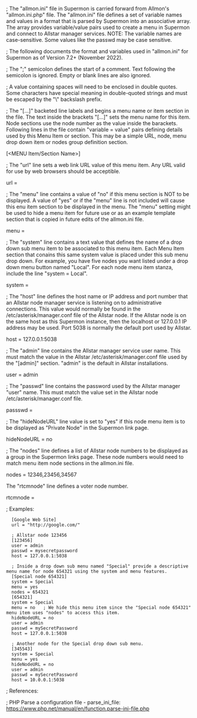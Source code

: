 ; The "allmon.ini" file in Supermon is carried forward from Allmon's "allmon.ini.php" file. The "allmon.ini" file defines a set of variable names and values in a format that is parsed by Supermon into an associative array. The array provides variable/value pairs used to create a menu in Supermon and connect to Allstar manager services. NOTE: The variable names are case-sensitive. Some values like the passwd may be case sensitive.

; The following documents the format and variables used in "allmon.ini" for Supermon as of Version 7.2+ (November 2022).

; The ";" semicolon defines the start of a comment. Text following the semicolon is ignored. Empty or blank lines are also ignored.

; A value containing spaces will need to be enclosed in double quotes. Some characters have special meaning in double-quoted strings and must be escaped by the "\\" backslash prefix.  

; The "[...]" backeted line labels and begins a menu name or item section in the file. The text inside the brackets "[...]" sets the menu name for this item. Node sections use the node number as the value inside the barackets. Following lines in the file contain "variable = value" pairs defining details used by this Menu Item or section. This may be a simple URL, node, menu drop down item or nodes group definition section.

[<MENU Item/Section Name>]

; The "url" line sets a web link URL value of this menu item. Any URL valid for use by web browsers should be acceptible.

url = 

; The "menu" line contains a value of "no" if this menu section is NOT to be displayed. A value of "yes" or if the "menu" line is not included will cause this enu item section to be displayed in the menu. The "menu" setting might be used to hide a menu item for future use or as an example template section that is copied in future edits of the allmon.ini file.

menu = 

; The "system" line contains a text value that defines the name of a drop down sub menu item to be associated to this menu item. Each Menu Item section that conains this same system value is placed under this sub menu drop down. For example, you have five nodes you want listed under a drop down menu button named "Local". For each node menu item stanza, include the line "system = Local".

system = 

; The "host" line defines the host name or IP address and port number that an Allstar node manager service is listening on to administrative connections. This value would normally be found in the /etc/asterisk/manager.conf file of the Allstar node. If the Allstar node is on the same host as this Supermon instance, then the localhost or 127.0.0.1 IP address may be used.  Port 5038 is normally the default port used by Allstar.

host = 127.0.0.1:5038

; The "admin" line contains the Allstar manager service user name. This must match the value in the Allstar /etc/asterisk/manager.conf file used by the "[admin]" section. "admin" is the default in Allstar installations.

user =	admin

; The "passwd" line contains the password used by the Allstar manager "user" name. This must match the value set in the Allstar node /etc/asterisk/manager.conf file. 

passswd = 

; The "hideNodeURL" line value is set to "yes" if this node menu item is to be displayed as "Private Node" in the Supermon link page.

hideNodeURL = no

; The "nodes" line defines a list of Allstar node numbers to be displayed as a group in the Supermon links page. These node numbers would need to match menu item node sections in the allmon.ini file.

nodes = 12346,23456,34567


The "rtcmnode" line defines a voter node number.

rtcmnode = 

; Examples:

      [Google Web Site]
      url = "http://google.com/"

      ; Allstar node 123456
      [123456]
      user = admin
      passwd = mysecretpassword
      host = 127.0.0.1:5038

      ; Inside a drop down sub menu named "Special" provide a descriptive menu name for node 654321 using the system and menu features.
      [Special node 654321]
      system = Special
      menu = yes
      nodes = 654321
      [654321]
      system = Special
      menu = no   ; We hide this menu item since the "Special node 654321" menu item uses "nodes" to access this item.
      hideNodeURL = no
      user = admin
      passwd = mySecretPassword
      host = 127.0.0.1:5038

      ; Another node for the Special drop down sub menu.
      [345543]
      system = Special
      menu = yes
      hideNodeURL = no
      user = admin
      passwd = mySecretPassword
      host = 10.0.0.1:5038


; References:

; PHP Parse a configuration file - parse_ini_file: https://www.php.net/manual/en/function.parse-ini-file.php
